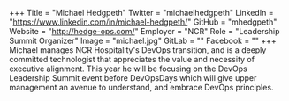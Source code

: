 +++
Title = "Michael Hedgpeth"
Twitter = "michaelhedgpeth"
LinkedIn = "https://www.linkedin.com/in/michael-hedgpeth/"
GitHub = "mhedgpeth"
Website = "http://hedge-ops.com/"
Employer = "NCR"
Role = "Leadership Summit Organizer"
Image = "michael.jpg"
GitLab = ""
Facebook = ""
+++
Michael manages NCR Hospitality&#39;s DevOps transition, and is a deeply committed technologist that appreciates the value and necessity of executive alignment. This year he will be focusing on the DevOps Leadership Summit event before DevOpsDays which will give upper management an avenue to understand, and embrace DevOps principles.